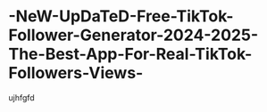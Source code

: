 # -NeW-UpDaTeD-Free-TikTok-Follower-Generator-2024-2025-The-Best-App-For-Real-TikTok-Followers-Views-
ujhfgfd
